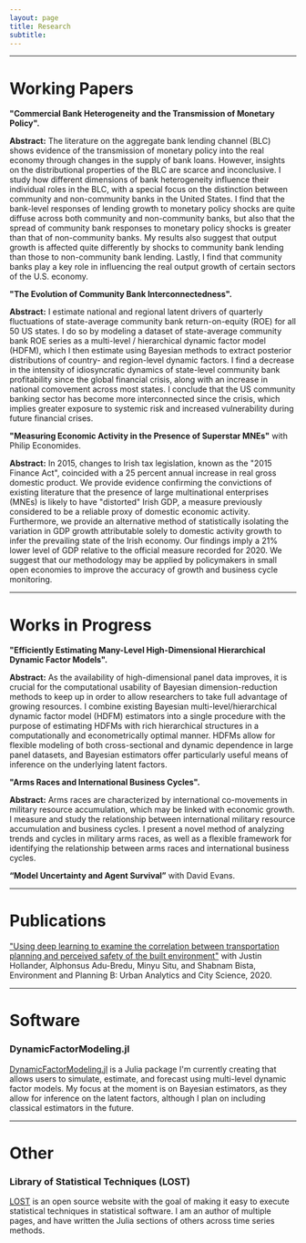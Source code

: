 ```yaml
---
layout: page
title: Research
subtitle: 
---
```


---
# <b>Working Papers</b> 

**"Commercial Bank Heterogeneity and the Transmission of Monetary Policy".**

<b>Abstract:</b>
The literature on the aggregate bank lending channel (BLC) shows evidence of the transmission of monetary policy into the real economy through changes in the supply of bank loans.
However, insights on the distributional properties of the BLC are scarce and inconclusive. 
I study how different dimensions of bank heterogeneity influence their individual roles in the BLC, with a special focus on the distinction between community and non-community banks in the United States.
I find that the bank-level responses of lending growth to monetary policy shocks are quite diffuse across both community and non-community banks, but also that the spread of community bank responses to monetary policy shocks is greater than that of non-community banks. 
My results also suggest that output growth is affected quite differently by shocks to community bank lending than those to non-community bank lending.
Lastly, I find that community banks play a key role in influencing the real output growth of certain sectors of the U.S. economy. 

**"The Evolution of Community Bank Interconnectedness".**

<b>Abstract:</b>
I estimate national and regional latent drivers of quarterly fluctuations of state-average community bank return-on-equity (ROE) for all 50 US states. 
I do so by modeling a dataset of state-average community bank ROE series as a multi-level / hierarchical dynamic factor model (HDFM), which I then estimate using Bayesian methods to extract posterior distributions of country- and region-level dynamic factors. 
I find a decrease in the intensity of idiosyncratic dynamics of state-level community bank profitability since the global financial crisis, along with an increase in national comovement across most states. 
I conclude that the US community banking sector has become more interconnected since the crisis, which implies greater exposure to systemic risk and increased vulnerability during future financial crises.

**"Measuring Economic Activity in the Presence of Superstar MNEs"** with Philip Economides.

<b>Abstract:</b> 
In 2015, changes to Irish tax legislation, known as the "2015 Finance Act", coincided with a 25 percent annual increase in real gross domestic product. 
We provide evidence confirming the convictions of existing literature that the presence of large multinational enterprises (MNEs) is likely to have "distorted" Irish GDP, a measure previously considered to be a reliable proxy of domestic economic activity. 
Furthermore, we provide an alternative method of statistically isolating the variation in GDP growth attributable solely to domestic activity growth to infer the prevailing state of the Irish economy.
Our findings imply a 21% lower level of GDP relative to the official measure recorded for 2020. 
We suggest that our methodology may be applied by policymakers in small open economies to improve the accuracy of growth and business cycle monitoring.


---
# <b>Works in Progress</b>

**"Efficiently Estimating Many-Level High-Dimensional Hierarchical Dynamic Factor Models".**

<b>Abstract:</b>
As the availability of high-dimensional panel data improves, it is crucial for the computational usability of Bayesian dimension-reduction methods to keep up in order to allow researchers to take full advantage of growing resources.
I combine existing Bayesian multi-level/hierarchical dynamic factor model (HDFM) estimators into a single procedure with the purpose of estimating HDFMs with rich hierarchical structures in a computationally and econometrically optimal manner.
HDFMs allow for flexible modeling of both cross-sectional and dynamic dependence in large panel datasets, and Bayesian estimators offer particularly useful means of inference on the underlying latent factors.

**"Arms Races and International Business Cycles".**

<b>Abstract:</b>
Arms races are characterized by international co-movements in military resource accumulation, which may be linked with economic growth.
I measure and study the relationship between international military resource accumulation and business cycles.
I present a novel method of analyzing trends and cycles in military arms races, as well as a flexible framework for identifying the relationship between arms races and international business cycles.

**“Model Uncertainty and Agent Survival”** with David Evans.

---
# <b>Publications</b>

["Using deep learning to examine the correlation between transportation planning and perceived safety of the built environment"](https://journals.sagepub.com/doi/abs/10.1177/2399808320959079) with Justin Hollander, Alphonsus Adu-Bredu, Minyu Situ, and Shabnam Bista, Environment and Planning B: Urban Analytics and City Science, 2020.

---
# <b>Software</b>

### <b>DynamicFactorModeling.jl</b>

[DynamicFactorModeling.jl](https://github.com/gionikola/DynamicFactorModeling.jl) is a Julia package I'm currently creating that allows users to simulate, estimate, and forecast using multi-level dynamic factor models.
My focus at the moment is on Bayesian estimators, as they allow for inference on the latent factors, although I plan on including classical estimators in the future.

---
# <b>Other</b>

### <b>Library of Statistical Techniques (LOST)</b>

[LOST](https://lost-stats.github.io/) is an open source website with the goal of making it easy to execute statistical techniques in statistical software.
I am an author of multiple pages, and have written the Julia sections of others across time series methods. 
